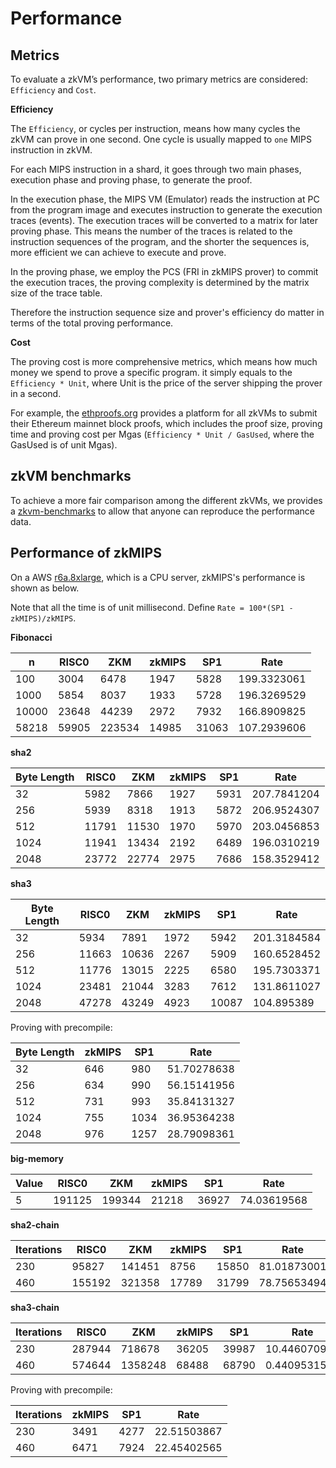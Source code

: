 # Performance

## Metrics
To evaluate a zkVM’s performance, two primary metrics are considered: `Efficiency` and `Cost`.

**Efficiency** 

The `Efficiency`, or cycles per instruction, means how many cycles the zkVM can prove in one second. One cycle is usually mapped to `one` MIPS instruction in zkVM. 

For each MIPS instruction in a shard, it goes through two main phases, execution phase and proving phase, to generate the proof. 

In the execution phase, the MIPS VM (Emulator) reads the instruction at PC from the program image and executes instruction to generate the execution traces (events). The execution traces will be converted to a matrix for later proving phase. This means the number of the traces is related to the instruction sequences of the program, and the shorter the sequences is, more efficient we can achieve to execute and prove.  

In the proving phase, we employ the PCS (FRI in zkMIPS prover) to commit the execution traces, the proving complexity is determined by the matrix size of the trace table.

Therefore the instruction sequence size and prover's efficiency do matter in terms of the total proving performance. 

**Cost**

The proving cost is more comprehensive metrics, which means how much money we spend to prove a specific program. it simply equals to the `Efficiency * Unit`, where Unit is the price of the server shipping the prover in a second. 
 

For example, the [ethproofs.org](https://ethproofs.org/) provides a platform for all zkVMs to submit their Ethereum mainnet block proofs, which includes the proof size, proving time and proving cost per Mgas (`Efficiency * Unit / GasUsed`, where the GasUsed is of unit Mgas).


## zkVM benchmarks

To achieve a more fair comparison among the different zkVMs, we provides a [zkvm-benchmarks](https://github.com/zkMIPS/zkvm-benchmarks) to allow that anyone can reproduce the performance data. 


## Performance of zkMIPS

On a AWS [r6a.8xlarge](https://instances.vantage.sh/aws/ec2/r6a.8xlarge), which is a CPU server, zkMIPS's performance is shown as below. 


Note that all the time is of unit millisecond. Define `Rate = 100*(SP1 - zkMIPS)/zkMIPS`.


**Fibonacci**

| n      | RISC0  | ZKM    | zkMIPS | SP1     | Rate |
|--------|--------|--------|--------|---------|-------------------|
| 100    | 3004   | 6478   | 1947   | 5828    | 199.3323061       |
| 1000   | 5854   | 8037   | 1933   | 5728    | 196.3269529       |
| 10000  | 23648  | 44239  | 2972   | 7932    | 166.8909825       |
| 58218  | 59905  | 223534 | 14985  | 31063   | 107.2939606       |

**sha2**

| Byte Length | RISC0  | ZKM    | zkMIPS | SP1   | Rate |
|-------------|--------|--------|--------|-------|-------------------|
| 32          | 5982   | 7866   | 1927   | 5931  | 207.7841204       |
| 256         | 5939   | 8318   | 1913   | 5872  | 206.9524307       |
| 512         | 11791  | 11530  | 1970   | 5970  | 203.0456853       |
| 1024        | 11941  | 13434  | 2192   | 6489  | 196.0310219       |
| 2048        | 23772  | 22774  | 2975   | 7686  | 158.3529412       |

**sha3**

| Byte Length | RISC0  | ZKM    | zkMIPS | SP1   | Rate |
|-------------|--------|--------|--------|-------|-----------------------|
| 32          | 5934   | 7891   | 1972   | 5942  | 201.3184584           |
| 256         | 11663  | 10636  | 2267   | 5909  | 160.6528452           |
| 512         | 11776  | 13015  | 2225   | 6580  | 195.7303371           |
| 1024        | 23481  | 21044  | 3283   | 7612  | 131.8611027           |
| 2048        | 47278  | 43249  | 4923   | 10087 | 104.895389            |

Proving with precompile:

| Byte Length | zkMIPS | SP1   | Rate |
|-------------|--------|-------|-----------------------|
| 32          | 646    | 980   | 51.70278638           |
| 256         | 634    | 990   | 56.15141956           |
| 512         | 731    | 993   | 35.84131327           |
| 1024        | 755    | 1034  | 36.95364238           |
| 2048        | 976    | 1257  | 28.79098361           |

**big-memory**

| Value | RISC0   | ZKM     | zkMIPS | SP1    | Rate |
|-------|---------|---------|--------|--------|-----------------------|
| 5     | 191125  | 199344  | 21218  | 36927  | 74.03619568           |

**sha2-chain**

| Iterations | RISC0  | ZKM     | zkMIPS | SP1    | Rate |
|------------|--------|---------|--------|--------|-----------------------|
| 230        | 95827  | 141451  | 8756   | 15850  | 81.01873001           |
| 460        | 155192 | 321358  | 17789  | 31799  | 78.75653494           |

**sha3-chain**

| Iterations | RISC0   | ZKM      | zkMIPS | SP1    | Rate |
|------------|---------|----------|--------|--------|-----------------------|
| 230        | 287944  | 718678   | 36205  | 39987  | 10.44607098           |
| 460        | 574644  | 1358248  | 68488  | 68790  | 0.4409531597          |

Proving with precompile:

| Iterations | zkMIPS   | SP1    | Rate |
|------------|----------|--------|------------------|
| 230        | 3491     | 4277   | 22.51503867      |
| 460        | 6471     | 7924   | 22.45402565      |
